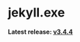 jekyll.exe
==========

**Latest release: [v3.4.4](https://github.com/altbdoor/jekyll-exe/releases/tag/stable-v3.4.4)**
